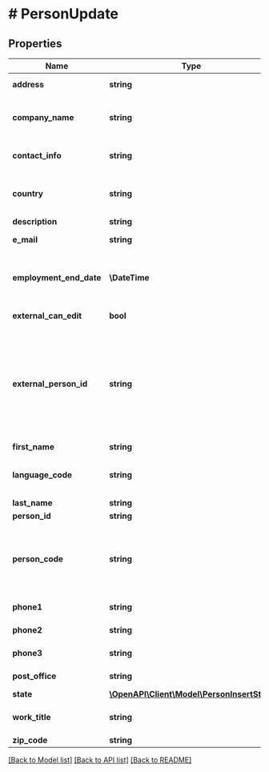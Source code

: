 # # PersonUpdate

## Properties

Name | Type | Description | Notes
------------ | ------------- | ------------- | -------------
**address** | **string** | Street address | [optional]
**company_name** | **string** | Company where person works | [optional]
**contact_info** | **string** | General contact info field | [optional]
**country** | **string** | Country where person lives | [optional]
**description** | **string** | Description | [optional]
**e_mail** | **string** | Email address | [optional]
**employment_end_date** | **\DateTime** | Optional date when user&#39;s work contract ends. | [optional]
**external_can_edit** | **bool** | Is person editable | [optional]
**external_person_id** | **string** | Person&#39;s identifier if person is imported to iLOQ from external system. If given, this value has to be unique. | [optional]
**first_name** | **string** | First names | [optional]
**language_code** | **string** | Person&#39;s language for SMSs and emails | [optional]
**last_name** | **string** | Last name | [optional]
**person_id** | **string** | Person ID | [optional]
**person_code** | **string** | Code identifying user. For example social security number. | [optional]
**phone1** | **string** | Phone number 1 | [optional]
**phone2** | **string** | Phone number 2 | [optional]
**phone3** | **string** | Phone number 3 | [optional]
**post_office** | **string** | City or post office info | [optional]
**state** | [**\OpenAPI\Client\Model\PersonInsertState**](PersonInsertState.md) |  | [optional]
**work_title** | **string** | Work title in the company. | [optional]
**zip_code** | **string** | Zip code | [optional]

[[Back to Model list]](../../README.md#models) [[Back to API list]](../../README.md#endpoints) [[Back to README]](../../README.md)
